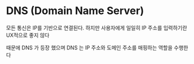 # DNS (Domain Name Server)

모든 통신은 IP를 기반으로 연결된다. 하지만 사용자에게 일일히 IP 주소를 입력하기란 UX적으로 좋지 않다

때문에 DNS 가 등장 했으며 DNS 는 IP 주소와 도메인 주소를 매핑하는 역할을 수행한다
